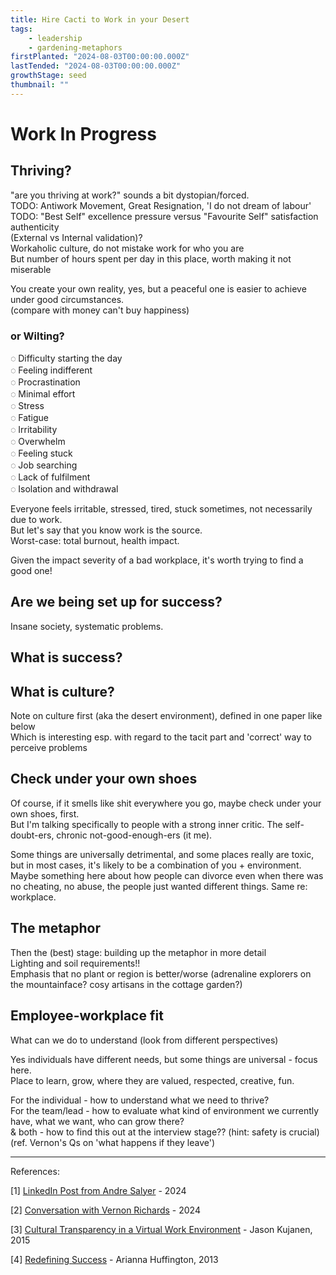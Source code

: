```yaml
---
title: Hire Cacti to Work in your Desert
tags: 
    - leadership
    - gardening-metaphors
firstPlanted: "2024-08-03T00:00:00.000Z"
lastTended: "2024-08-03T00:00:00.000Z"
growthStage: seed
thumbnail: ""
---
```


# Work In Progress 

## Thriving?

"are you thriving at work?" sounds a bit dystopian/forced.  
TODO: Antiwork Movement, Great Resignation, 'I do not dream of labour'  
TODO: "Best Self" excellence pressure versus "Favourite Self" satisfaction authenticity    
(External vs Internal validation)?  
Workaholic culture, do not mistake work for who you are  
But number of hours spent per day in this place, worth making it not miserable

You create your own reality, yes, but a peaceful one is easier to achieve under good circumstances.  
(compare with money can't buy happiness)

### or Wilting? 

&#9676; Difficulty starting the day  
&#9676; Feeling indifferent   
&#9676; Procrastination  
&#9676; Minimal effort  
&#9676; Stress  
&#9676; Fatigue  
&#9676; Irritability  
&#9676; Overwhelm  
&#9676; Feeling stuck  
&#9676; Job searching   
&#9676; Lack of fulfilment  
&#9676; Isolation and withdrawal  

Everyone feels irritable, stressed, tired, stuck sometimes, not necessarily due to work.  
But let's say that you know work is the source.  
Worst-case: total burnout, health impact.

Given the impact severity of a bad workplace, it's worth trying to find a good one!

 
## Are we being set up for success?

Insane society, systematic problems. 

<note-quote
    quote="As much as your upbringing might have taught you to look inward when assigning blame for failure, I suggest it’s worth questioning your environment with a critical eye [...] and ask yourself if you are being set up for success."
    sourceLink="#question-your-environment"
    sourceText="[1]">
</note-quote>

## What is success?

<note-quote
    quote=" [...] please don’t settle for just breaking through glass ceilings in a broken corporate system or in a broken political system, where so many leaders are so disconnected from their own wisdom that we are careening from one self-inflicted crisis to another. Change much more than the M to a W at the top of the corporate flowchart. Change it by going to the root of what’s wrong and redefining what we value and what we consider success."
    sourceLink="#redefining-success"
    sourceText="[4]">
</note-quote>

## What is culture?

Note on culture first (aka the desert environment), defined in one paper like below  
Which is interesting esp. with regard to the tacit part and 'correct' way to perceive problems

<note-quote
    quote="Pattern of shared tacit assumptions that was learned by a group considered valid and, therefore, to be taught to new members as the correct way to perceive, think, and feel in relation to those problems"
    sourceLink="#cultural-transparency-virtual"
    sourceText="[3]">
</note-quote>

## Check under your own shoes

Of course, if it smells like shit everywhere you go, maybe check under your own shoes, first.   
But I'm talking specifically to people with a strong inner critic. The self-doubt-ers, chronic not-good-enough-ers (it me).

Some things are universally detrimental, and some places really are toxic, but in most cases, it's likely to be a combination of you + environment. Maybe something here about how people can divorce even when there was no cheating, no abuse, the people just wanted different things. Same re: workplace. 

## The metaphor

<note-quote
    quote="The way it looks in my head is: we plant a rose in a desert, and then wonder why it isn't thriving.  
    My challenge often is worded something like this: 'What have we done to create an environment where the most likely outcome is [that] this person succeeds?'.   
    Have we planted a rose in a desert? Or a swampland? Or a well-tended garden? Or if [we have] a desert and that isn't going to change, we need to hire cacti."
    sourceLink="#we-plant-a-rose-in-the-desert"
    sourceText="[2]">
</note-quote>

Then the (best) stage: building up the metaphor in more detail  
Lighting and soil requirements!!  
Emphasis that no plant or region is better/worse (adrenaline explorers on the mountainface? cosy artisans in the cottage garden?) 

## Employee-workplace fit

What can we do to understand (look from different perspectives)

Yes individuals have different needs, but some things are universal - focus here.  
Place to learn, grow, where they are valued, respected, creative, fun.  

For the individual - how to understand what we need to thrive?  
For the team/lead - how to evaluate what kind of environment we currently have, what we want, who can grow there?  
& both - how to find this out at the interview stage?? (hint: safety is crucial)  (ref. Vernon's Qs on 'what happens if they leave')


 

---
References: 

<span
    id="question-your-environment">
    [1] [LinkedIn Post from Andre Salyer](https://www.linkedin.com/posts/andresalyer_i-dont-have-imposter-syndrome-and-neither-activity-7224653629842956288-4jFI/) - 2024
</span><br/>

<span
  id="we-plant-a-rose-in-the-desert">
  [2] [Conversation with Vernon Richards](https://typeshare.co/vernonrichards) - 2024
</span><br/>

<span
  id="cultural-transparency-virtual">
  [3] [Cultural Transparency in a Virtual Work Environment](https://digitalcommons.pepperdine.edu/etd/606/) - Jason Kujanen, 2015
</span><br/>

<span
  id="redefining-success">
  [4] [Redefining Success](https://www.themarginalian.org/2013/05/22/arianna-huffington-on-redefining-success-2013-smith-college-commencement-address/) - Arianna Huffington, 2013
</span><br/>